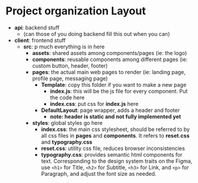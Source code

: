 # Project organization Layout
- **api**: backend stuff
    - (can those of you doing backend fill this out when you can)
- **client**: frontend stuff
    - **src**: p much everything is in here
        - **assets**: shared assets among components/pages (ie: the logo)
        - **components**: reusable components among different pages (ie: custom button, header, footer)
        - **pages**: the actual main web pages to render (ie: landing page, profile page, messaging page)
            - **Template**: copy this folder if you want to make a new page
                - __index.js__: this will be the js file for every component. Put the code here
                - __index.css__: put css for __index.js__ here
            - **DefaultLayout**: page wrapper, adds a header and footer
                - __note: header is static and not fully implemented yet__ 
        - **styles**: global styles go here
            - __index.css__: the main css stylesheet, should be referred to by all css files in **pages** and **components**. It refers to __reset.css__ and __typography.css__
            - __reset.css__: utility css file, reduces browser inconsistencies
            - __typography.css__: provides semantic html components for text. Corresponding to the design system traits on the Figma, use `<h1>` for Title, `<h2>` for Subtitle, `<h3>` for Link, and `<p>` for Paragraph, and adjust the font size as needed.